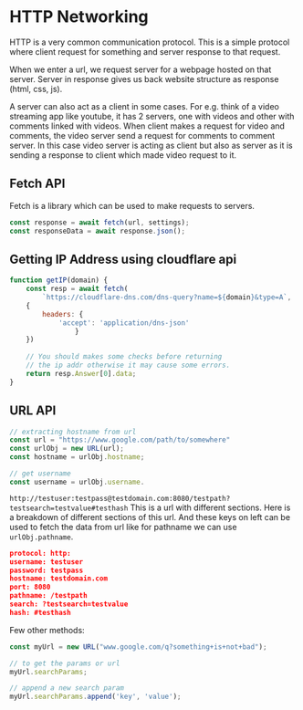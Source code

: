 # HTTP Networking

HTTP is a very common communication protocol. This is a simple protocol where client request for something and server response to that request. 

When we enter a url, we request server for a webpage hosted on that server. Server in response gives us back website structure as response (html, css, js).

A server can also act as a client in some cases. For e.g. think of a video streaming app like youtube, it has 2 servers, one with videos and other with comments linked with videos. When client makes a request for video and comments, the video server send a request for comments to comment server. In this case video server is acting as client but also as server as it is sending a response to client which made video request to it.



## Fetch API

Fetch is a library which can be used to make requests to servers.

```javascript
const response = await fetch(url, settings);
const responseData = await response.json();
```



## Getting IP Address using cloudflare api

```javascript
function getIP(domain) {
	const resp = await fetch(
        `https://cloudflare-dns.com/dns-query?name=${domain}&type=A`, 
    {
    	headers: {
      		'accept': 'application/dns-json'
    			}
  	})
    
    // You should makes some checks before returning
    // the ip addr otherwise it may cause some errors.
    return resp.Answer[0].data;
}
```



## URL API

```javascript
// extracting hostname from url
const url = "https://www.google.com/path/to/somewhere"
const urlObj = new URL(url);
const hostname = urlObj.hostname;

// get username
const username = urlObj.username.
```

`http://testuser:testpass@testdomain.com:8080/testpath?testsearch=testvalue#testhash` This is a url with different sections. Here is a breakdown of different sections of this url. And these keys on left can be used to fetch the data from url like for pathname we can use `urlObj.pathname`.

```json
protocol: http:
username: testuser
password: testpass
hostname: testdomain.com
port: 8080
pathname: /testpath
search: ?testsearch=testvalue
hash: #testhash
```

Few other methods:

```javascript
const myUrl = new URL("www.google.com/q?something+is+not+bad");

// to get the params or url
myUrl.searchParams;

// append a new search param
myUrl.searchParams.append('key', 'value');
```

